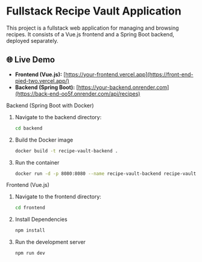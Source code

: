 # Fullstack Recipe Vault Application

This project is a fullstack web application for managing and browsing recipes. It consists of a Vue.js frontend and a Spring Boot backend, deployed separately.

## 🌐 Live Demo

- **Frontend (Vue.js):** [https://your-frontend.vercel.app](https://front-end-pied-two.vercel.app/)
- **Backend (Spring Boot):** [https://your-backend.onrender.com](https://back-end-oo5f.onrender.com/api/recipes)

Backend (Spring Boot with Docker)
1. Navigate to the backend directory:
   ```bash
   cd backend
2. Build the Docker image
   ```bash
   docker build -t recipe-vault-backend .

3. Run the container
   ```bash
   docker run -d -p 8080:8080 --name recipe-vault-backend recipe-vault-backend

   
Frontend (Vue.js)
1. Navigate to the frontend directory:
    ```bash
   cd frontend
2. Install Dependencies
      ```bash
   npm install
3. Run the development server
      ```bash
   npm run dev
